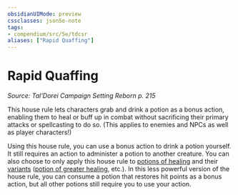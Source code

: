 ```yaml
---
obsidianUIMode: preview
cssclasses: json5e-note
tags:
- compendium/src/5e/tdcsr
aliases: ["Rapid Quaffing"]
---
```

# Rapid Quaffing
*Source: Tal'Dorei Campaign Setting Reborn p. 215* 

This house rule lets characters grab and drink a potion as a bonus action, enabling them to heal or buff up in combat without sacrificing their primary attacks or spellcasting to do so. (This applies to enemies and NPCs as well as player characters!)

Using this house rule, you can use a bonus action to drink a potion yourself. It still requires an action to administer a potion to another creature. You can also choose to only apply this house rule to [potions of healing](Mechanics/items/potion-of-healing.md) and their [variants](Mechanics/items/potion-of-healing-gv-dmg.md) ([potion of greater healing](Mechanics/items/potion-of-greater-healing.md), etc.). In this less powerful version of the house rule, you can consume a potion that restores hit points as a bonus action, but all other potions still require you to use your action.